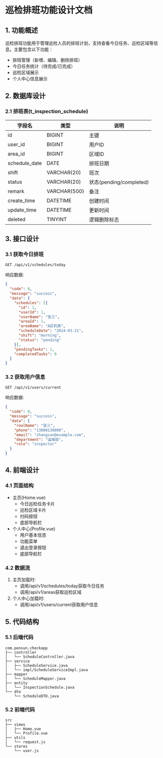 # 巡检排班功能设计文档

## 1. 功能概述
巡检排班功能用于管理巡检人员的排班计划，支持查看今日任务、巡检区域等信息。主要包含以下功能：
- 排班管理（新增、编辑、删除排班）
- 今日任务统计（待完成/已完成）
- 巡检区域展示
- 个人中心信息展示

## 2. 数据库设计

### 2.1 排班表(t_inspection_schedule)
| 字段名 | 类型 | 说明 | 
|--------|------|------|
| id | BIGINT | 主键 |
| user_id | BIGINT | 用户ID |
| area_id | BIGINT | 区域ID |
| schedule_date | DATE | 排班日期 |
| shift | VARCHAR(20) | 班次 |
| status | VARCHAR(20) | 状态(pending/completed) |
| remark | VARCHAR(500) | 备注 |
| create_time | DATETIME | 创建时间 |
| update_time | DATETIME | 更新时间 |
| deleted | TINYINT | 逻辑删除标志 |

## 3. 接口设计

### 3.1 获取今日排班
```
GET /api/v1/schedules/today
```
响应数据:
```json
{
  "code": 0,
  "message": "success",
  "data": {
    "schedules": [{
      "id": 1,
      "userId": 1,
      "userName": "张三",
      "areaId": 1,
      "areaName": "A区机房",
      "scheduleDate": "2024-03-21",
      "shift": "morning",
      "status": "pending"
    }],
    "pendingTasks": 1,
    "completedTasks": 0
  }
}
```

### 3.2 获取用户信息
```
GET /api/v1/users/current
```
响应数据:
```json
{
  "code": 0,
  "message": "success",
  "data": {
    "realName": "张三",
    "phone": "13800138000",
    "email": "zhangsan@example.com",
    "department": "运维部",
    "role": "inspector"
  }
}
```

## 4. 前端设计

### 4.1 页面结构
- 主页(Home.vue)
  - 今日巡检任务卡片
  - 巡检区域卡片
  - 扫码按钮
  - 底部导航栏
- 个人中心(Profile.vue)
  - 用户基本信息
  - 功能菜单
  - 退出登录按钮
  - 底部导航栏

### 4.2 数据流
1. 主页加载时:
   - 调用/api/v1/schedules/today获取今日任务
   - 调用/api/v1/areas获取巡检区域
2. 个人中心加载时:
   - 调用/api/v1/users/current获取用户信息

## 5. 代码结构

### 5.1 后端代码
```
com.pensun.checkapp
├── controller
│   └── ScheduleController.java
├── service
│   ├── ScheduleService.java
│   └── impl/ScheduleServiceImpl.java
├── mapper
│   └── ScheduleMapper.java
├── entity
│   └── InspectionSchedule.java
└── dto
    └── ScheduleDTO.java
```

### 5.2 前端代码
```
src
├── views
│   ├── Home.vue
│   └── Profile.vue
├── utils
│   └── request.js
└── stores
    └── user.js
``` 